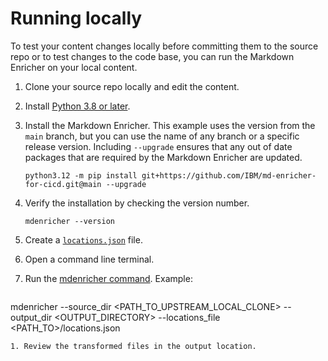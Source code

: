 <!--
# Copyright 2022, 2024 IBM Inc. All rights reserved
# SPDX-License-Identifier: Apache2.0
# Last updated: 2024-10-04
-->

# Running locally
To test your content changes locally before committing them to the source repo or to test changes to the code base, you can run the Markdown Enricher on your local content.

1. Clone your source repo locally and edit the content.
1. Install [Python 3.8 or later](https://www.python.org/downloads/).

1. Install the Markdown Enricher. This example uses the version from the `main` branch, but you can use the name of any branch or a specific release version. Including `--upgrade` ensures that any out of date packages that are required by the Markdown Enricher are updated.
    ```
    python3.12 -m pip install git+https://github.com/IBM/md-enricher-for-cicd.git@main --upgrade
    ```

1. Verify the installation by checking the version number.
    ```
    mdenricher --version
    ```
1. Create a [`locations.json`](setup.md) file. 
1. Open a command line terminal.
1. Run the [mdenricher command](setup.md). Example: 
   ```
mdenricher --source_dir <PATH_TO_UPSTREAM_LOCAL_CLONE> --output_dir <OUTPUT_DIRECTORY> --locations_file <PATH_TO>/locations.json 
```
1. Review the transformed files in the output location.
